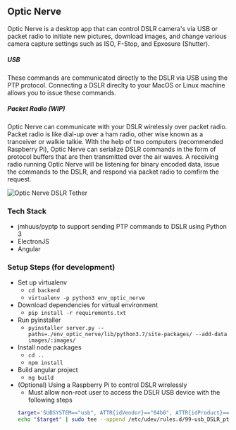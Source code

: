 ## Optic Nerve
Optic Nerve is a desktop app that can control DSLR camera's via USB or packet radio to initiate new pictures, download images, and change various camera capture settings such as ISO, F-Stop, and Epxosure (Shutter). 

##### USB
These commands are communicated directly to the DSLR via USB using the PTP protocol. Connecting a DSLR direclty to your MacOS or Linux machine allows you to issue these commands.

##### Packet Radio (WIP)
Optic Nerve can communicate with your DSLR wirelessly over packet radio. Packet radio is like dial-up over a ham radio, other wise known as a tranceiver or walkie talkie. With the help of two computers (recommended Raspberry Pi), Optic Nerve can serialize DSLR commands in the form of protocol buffers that are then transmitted over the air waves. A receiving radio running Optic Nerve will be listening for binary encoded data, issue the commands to the DSLR, and respond via packet radio to comfirm the request.


![Optic Nerve DSLR Tether](/example_screenshot.png)

### Tech Stack
* jmhuus/pyptp to support sending PTP commands to DSLR using Python 3
* ElectronJS
* Angular


### Setup Steps (for development)
* Set up virtualenv
    - `cd backend`
    - `virtualenv -p python3 env_optic_nerve`
* Download dependencies for virtual environment
    - `pip install -r requirements.txt`
* Run pyinstaller
    - `pyinstaller server.py --paths=./env_optic_nerve/lib/python3.7/site-packages/ --add-data images/:images/`
* Install node packages
    - `cd ..`
    - `npm install`
* Build angular project
    - `ng build`
* (Optional) Using a Raspberry Pi to control DSLR wirelessly
    * Must allow non-root user to access the DSLR USB device with the following steps
    ```bash
    target='SUBSYSTEM=="usb", ATTR{idVendor}=="04b0", ATTR{idProduct}=="0427", MODE="666"'
    echo "$target" | sudo tee --append /etc/udev/rules.d/99-usb_DSLR_ptp.rules
    ```
    
